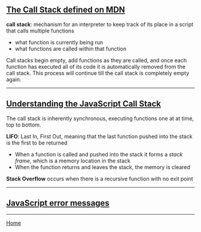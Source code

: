 ## [The Call Stack defined on MDN](https://developer.mozilla.org/en-US/docs/Glossary/Call_stack)

**call stack**: mechanism for an interpreter to keep track of its place in a script that calls multiple functions
- what function is currently being run
- what functions are called within that function

Call stacks begin empty, add functions as they are called, and once each function has executed all of its code it is automatically removed from the call stack.  This process will continue till the call stack is completely empty again.

---

## [Understanding the JavaScript Call Stack](https://www.freecodecamp.org/news/understanding-the-javascript-call-stack-861e41ae61d4/)

The call stack is inherently synchronous, executing functions one at at time, top to bottom.

**LIFO**: Last In, First Out, meaning that the last function pushed into the stack is the first to be returned

- When a function is called and pushed into the stack it forms a *stack frame*, which is a memory location in the stack
- When the function returns and leaves the stack, the memory is cleared

**Stack Overflow** occurs when there is a recursive function with no exit point

---

## [JavaScript error messages](https://codeburst.io/javascript-error-messages-debugging-d23f84f0ae7c)



---

[Home](https://jchinzi.github.io/reading-notes/)